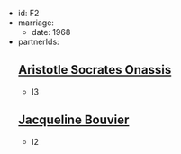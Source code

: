 - id: F2
- marriage:
  - date: 1968
- partnerIds:
  ## [Aristotle Socrates Onassis](../individuals/Aristotle-Socrates-Onassis)
  - I3
  ## [Jacqueline Bouvier](../individuals/Jacqueline-Bouvier)
  - I2
